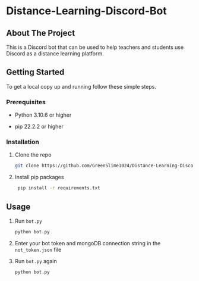 # Distance-Learning-Discord-Bot

## About The Project
This is a Discord bot that can be used to help teachers and students use Discord as a distance learning platform.

## Getting Started
To get a local copy up and running follow these simple steps.

### Prerequisites

- Python 3.10.6 or higher

- pip 22.2.2 or higher

### Installation

1. Clone the repo
   ```sh
   git clone https://github.com/GreenSlime1024/Distance-Learning-Discord-Bot.git
    ```

2. Install pip packages
   ```sh
    pip install -r requirements.txt
    ```
    
## Usage

1. Run `bot.py`
    ```sh
    python bot.py
    ```

2. Enter your bot token and mongoDB connection string in the `not_token.json` file

3. Run `bot.py` again
    ```sh
    python bot.py
    ```